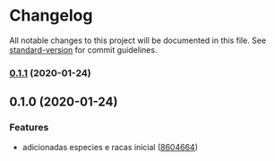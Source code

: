 # Changelog

All notable changes to this project will be documented in this file. See [standard-version](https://github.com/conventional-changelog/standard-version) for commit guidelines.

### [0.1.1](https://github.com/zettabrasil/petshop-especies/compare/v0.1.0...v0.1.1) (2020-01-24)

## 0.1.0 (2020-01-24)


### Features

* adicionadas especies e racas inicial ([8604664](https://github.com/zettabrasil/petshop-especies/commit/86046641a6bacba7f8943b6804c5277688acf023))
